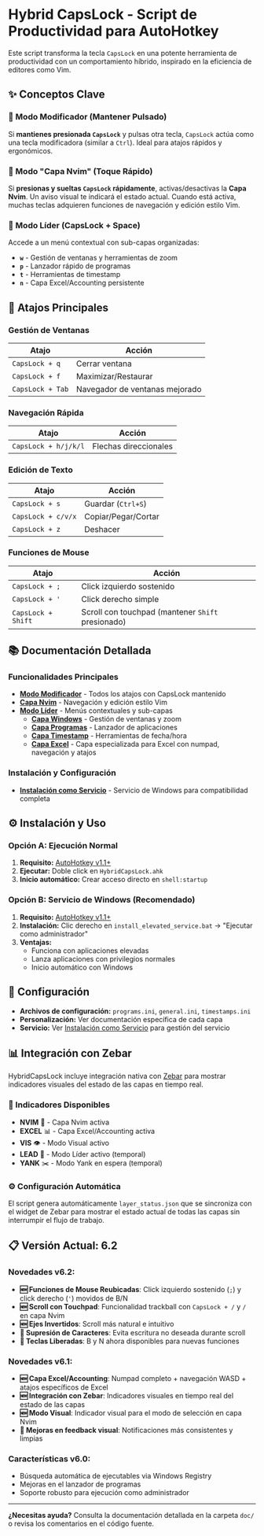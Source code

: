 # Hybrid CapsLock - Script de Productividad para AutoHotkey

Este script transforma la tecla `CapsLock` en una potente herramienta de productividad con un comportamiento híbrido, inspirado en la eficiencia de editores como Vim.

## ✨ Conceptos Clave

### 🔧 Modo Modificador (Mantener Pulsado)
Si **mantienes presionada `CapsLock`** y pulsas otra tecla, `CapsLock` actúa como una tecla modificadora (similar a `Ctrl`). Ideal para atajos rápidos y ergonómicos.

### 📝 Modo "Capa Nvim" (Toque Rápido)
Si **presionas y sueltas `CapsLock` rápidamente**, activas/desactivas la **Capa Nvim**. Un aviso visual te indicará el estado actual. Cuando está activa, muchas teclas adquieren funciones de navegación y edición estilo Vim.

### 🎯 Modo Líder (CapsLock + Space)
Accede a un menú contextual con sub-capas organizadas:
- **`w`** - Gestión de ventanas y herramientas de zoom
- **`p`** - Lanzador rápido de programas
- **`t`** - Herramientas de timestamp
- **`n`** - Capa Excel/Accounting persistente

## 🚀 Atajos Principales

### Gestión de Ventanas
| Atajo | Acción |
|-------|--------|
| `CapsLock + q` | Cerrar ventana |
| `CapsLock + f` | Maximizar/Restaurar |
| `CapsLock + Tab` | Navegador de ventanas mejorado |

### Navegación Rápida
| Atajo | Acción |
|-------|--------|
| `CapsLock + h/j/k/l` | Flechas direccionales |

### Edición de Texto
| Atajo | Acción |
|-------|--------|
| `CapsLock + s` | Guardar (`Ctrl+S`) |
| `CapsLock + c/v/x` | Copiar/Pegar/Cortar |
| `CapsLock + z` | Deshacer |

### Funciones de Mouse
| Atajo | Acción |
|-------|--------|
| `CapsLock + ;` | Click izquierdo sostenido |
| `CapsLock + '` | Click derecho simple |
| `CapsLock + Shift` | Scroll con touchpad (mantener `Shift` presionado) |

## 📚 Documentación Detallada

### Funcionalidades Principales
- **[Modo Modificador](doc/MODIFIER_MODE.md)** - Todos los atajos con CapsLock mantenido
- **[Capa Nvim](doc/NVIM_LAYER.md)** - Navegación y edición estilo Vim
- **[Modo Líder](doc/LEADER_MODE.md)** - Menús contextuales y sub-capas
  - **[Capa Windows](doc/WINDOWS_LAYER.md)** - Gestión de ventanas y zoom
  - **[Capa Programas](doc/PROGRAM_LAYER.md)** - Lanzador de aplicaciones
  - **[Capa Timestamp](doc/TIMESTAMP_LAYER.md)** - Herramientas de fecha/hora
  - **[Capa Excel](doc/EXCEL_LAYER.md)** - Capa especializada para Excel con numpad, navegación y atajos

### Instalación y Configuración
- **[Instalación como Servicio](doc/SERVICE_INSTALLATION.md)** - Servicio de Windows para compatibilidad completa

## ⚙️ Instalación y Uso

### Opción A: Ejecución Normal
1. **Requisito:** [AutoHotkey v1.1+](https://www.autohotkey.com/)
2. **Ejecutar:** Doble click en `HybridCapsLock.ahk`
3. **Inicio automático:** Crear acceso directo en `shell:startup`

### Opción B: Servicio de Windows (Recomendado)
1. **Requisito:** [AutoHotkey v1.1+](https://www.autohotkey.com/)
2. **Instalación:** Clic derecho en `install_elevated_service.bat` → "Ejecutar como administrador"
3. **Ventajas:** 
   - Funciona con aplicaciones elevadas
   - Lanza aplicaciones con privilegios normales
   - Inicio automático con Windows

## 🔧 Configuración

- **Archivos de configuración:** `programs.ini`, `general.ini`, `timestamps.ini`
- **Personalización:** Ver documentación específica de cada capa
- **Servicio:** Ver [Instalación como Servicio](doc/SERVICE_INSTALLATION.md) para gestión del servicio

## 📊 Integración con Zebar

HybridCapsLock incluye integración nativa con [Zebar](https://github.com/glzr-io/zebar) para mostrar indicadores visuales del estado de las capas en tiempo real.

### 🎯 Indicadores Disponibles
- **NVIM** 📝 - Capa Nvim activa
- **EXCEL** 📊 - Capa Excel/Accounting activa  
- **VIS** 👁️ - Modo Visual activo
- **LEAD** 🎯 - Modo Líder activo (temporal)
- **YANK** ✂️ - Modo Yank en espera (temporal)

### ⚙️ Configuración Automática
El script genera automáticamente `layer_status.json` que se sincroniza con el widget de Zebar para mostrar el estado actual de todas las capas sin interrumpir el flujo de trabajo.

## 📋 Versión Actual: 6.2

### Novedades v6.2:
- **🆕 Funciones de Mouse Reubicadas**: Click izquierdo sostenido (`;`) y click derecho (`'`) movidos de B/N
- **🆕 Scroll con Touchpad**: Funcionalidad trackball con `CapsLock + /` y `/` en capa Nvim
- **🆕 Ejes Invertidos**: Scroll más natural e intuitivo
- **🔧 Supresión de Caracteres**: Evita escritura no deseada durante scroll
- **🔧 Teclas Liberadas**: B y N ahora disponibles para nuevas funciones

### Novedades v6.1:
- **🆕 Capa Excel/Accounting**: Numpad completo + navegación WASD + atajos específicos de Excel
- **🆕 Integración con Zebar**: Indicadores visuales en tiempo real del estado de las capas
- **🆕 Modo Visual**: Indicador visual para el modo de selección en capa Nvim
- **🔧 Mejoras en feedback visual**: Notificaciones más consistentes y limpias

### Características v6.0:
- Búsqueda automática de ejecutables via Windows Registry
- Mejoras en el lanzador de programas
- Soporte robusto para ejecución como administrador

---

**¿Necesitas ayuda?** Consulta la documentación detallada en la carpeta `doc/` o revisa los comentarios en el código fuente.